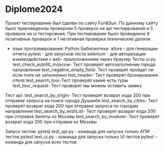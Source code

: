 # Diplome2024
Проект  тестирование был сделвн по сайту Fun&Sun. 
По данному сайту было прироведенны провернки 5 проверок на api тестиррования и 5 проверок  на  ui тестировния. 
При тестирование было проведенно 9  позитивные проверок и 1 негативная проверка 
технические делили 
- язык програмирования: Python
Бибилиотеки:
allure - для генерации отчета
pytest - для запусков теста 
selenium - для авторизации взаимодействия с веб- прилоложением через браузер 
  Тесты ui.py
  test_check_autofill_moscow- Тест проверят автозаполнение города напровления
  test_negative_empty_field- Тест проверят пройдет ли если поле не заполненно
  test_header-'Тест проверят бронирования отеля
  test_search_tour-Тест проверят какие есть туры
  test_tour_request- Тест проверят мы можем оставить заявку

 Тест api:
 test_search_by_origin- Тест проверят возврат кода 200 при отправке запроса на поиск города Душанбе
 test_search_by_cities- Тест проверят возврат кода 200 при отправке запроса по городам направления
 test_search_by_wishList- Тест проверят возврат кода 200 при отправке билеты из Москвы
 test_search_by_moskow- Тест проверят возврат кода 200 при отправке из Москвы

Запуск тестов: 
pytest test_api.py - команда для запуска только АПИ тестов 
pytest test_ui.py - команда для запуска только UI тестов 
pytest - команда для запуска всех тестов